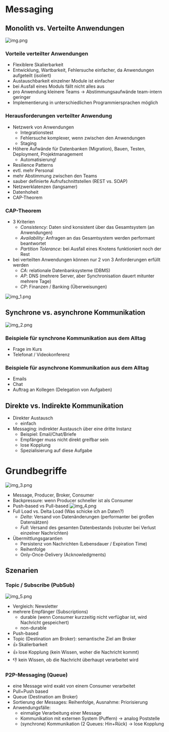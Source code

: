 # Messaging

## Monolith vs. Verteilte Anwendungen

![img.png](img.png)

### Vorteile verteilter Anwendungen

- Flexiblere Skalierbarkeit
- Entwicklung, Wartbarkeit, Fehlersuche einfacher, da Anwendungen aufgeteilt (isoliert)
- Austauschbarkeit einzelner Module ist einfacher
- bei Ausfall eines Moduls fällt nicht alles aus
- pro Anwendung kleinere Teams -> Abstimmungsaufwände team-intern geringer
- Implementierung in unterschiedlichen Programmiersprachen möglich

### Herausforderungen verteilter Anwendung

- Netzwerk von Anwendungen
  - Integrationstest  
  - Fehlersuche komplexer, wenn zwischen den Anwendungen
  - Staging
- Höhere Aufwände für Datenbanken (Migration), Bauen, Testen, Deployment, Projektmanagement
  - Automatisierung!
- Resilience Patterns
- evtl. mehr Personal
- mehr Abstimmung zwischen den Teams
- sauber definierte Aufrufschnittstellen (REST vs. SOAP)
- Netzwerklatenzen (langsamer)
- Datenhoheit
- CAP-Theorem

### CAP-Theorem 

- 3 Kriterien
  - _Consistency_: Daten sind konsistent über das Gesamtsystem (an Anwendungen)
  - _Availability_: Anfragen an das Gesamtsystem werden performant beantwortet
  - _Partition Tolerance_: bei Ausfall eines Knotens funktioniert noch der Rest
- bei verteilten Anwendungen können nur 2 von 3 Anforderungen erfüllt werden
  - _CA_: relationale Datenbanksysteme (DBMS)
  - _AP_: DNS (mehrere Server, aber Synchronisation dauert mitunter mehrere Tage)
  - _CP_: Finanzen / Banking (Überweisungen)

![img_1.png](img_1.png)

## Synchrone vs. asynchrone Kommunikation

![img_2.png](img_2.png)

### Beispiele für synchrone Kommunikation aus dem Alltag
- Frage im Kurs
- Telefonat / Videokonferenz

### Beispiele für asynchrone Kommunikation aus dem Alltag
- Emails
- Chat
- Auftrag an Kollegen (Delegation von Aufgaben)

## Direkte vs. Indirekte Kommunikation

- Direkter Austausch
  - einfach
- Messaging: indirekter Austausch über eine dritte Instanz
  - Beispiel: Email/Chat/Briefe
  - Empfänger muss nicht direkt greifbar sein
  - lose Kopplung
  - Spezialisierung auf diese Aufgabe

# Grundbegriffe

![img_3.png](img_3.png)

- Message, Producer, Broker, Consumer
- Backpressure: wenn Producer schneller ist als Consumer
- Push-based vs Pull-based
  ![img_4.png](img_4.png)
- Full Load vs. Delta Load (Was schicke ich an Daten?)
  - _Delta_: Versand von Datenänderungen (performanter bei großen Datensätzen)
  - _Full_: Versand des gesamten Datenbestands (robuster bei Verlust einzelner Nachrichten)
- Übermittlungsgarantien
  - Persistenz von Nachrichten (Lebensdauer / Expiration Time)
  - Reihenfolge
  - Only-Once-Delivery (Acknowledgments)

## Szenarien

### Topic / Subscribe (PubSub)

![img_5.png](img_5.png)

- Vergleich: Newsletter
- mehrere Empfänger (Subscriptions)
  - durable (wenn Consumer kurzzeitig nicht verfügbar ist, wird Nachricht gespeichert)
  - non-durable
- Push-based
- Topic (Destination am Broker): semantische Ziel am Broker
- 👍 Skalierbarkeit
- 👍 lose Kopplung (kein Wissen, woher die Nachricht kommt)
- 👎 kein Wissen, ob die Nachricht überhaupt verarbeitet wird

### P2P-Messaging (Queue)

- eine Message wird exakt von einem Consumer verarbeitet
- Pull+Push based
- Queue (Destination am Broker)
- Sortierung der Messages: Reihenfolge, Ausnahme: Priorisierung
- Anwendungsfälle:
  - einmalige Verarbeitung einer Message
  - Kommunikation mit externen System (Puffern) -> analog Poststelle
  - (synchrone) Kommunikation (2 Queues: Hin+Rück) -> lose Kopplung
